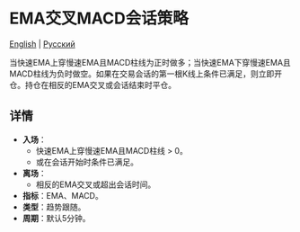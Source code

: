 # EMA交叉MACD会话策略
[English](README.md) | [Русский](README_ru.md)

当快速EMA上穿慢速EMA且MACD柱线为正时做多；当快速EMA下穿慢速EMA且MACD柱线为负时做空。如果在交易会话的第一根K线上条件已满足，则立即开仓。持仓在相反的EMA交叉或会话结束时平仓。

## 详情

- **入场**：
  - 快速EMA上穿慢速EMA且MACD柱线 > 0。
  - 或在会话开始时条件已满足。
- **离场**：
  - 相反的EMA交叉或超出会话时间。
- **指标**：EMA、MACD。
- **类型**：趋势跟随。
- **周期**：默认5分钟。
